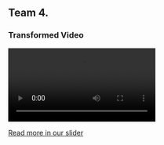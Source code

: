 ## Team 4.

### Transformed Video

<video id="video" controls="" preload="none" >
<source id="avi" src="veideo_LR.avi" type="video/avi">
</video>

[Read more in our slider](T4.pdf)